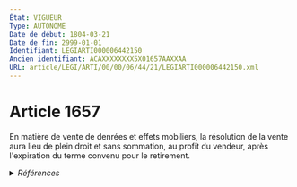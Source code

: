 ```yaml
---
État: VIGUEUR
Type: AUTONOME
Date de début: 1804-03-21
Date de fin: 2999-01-01
Identifiant: LEGIARTI000006442150
Ancien identifiant: ACAXXXXXXXX5X01657AAXXAA
URL: article/LEGI/ARTI/00/00/06/44/21/LEGIARTI000006442150.xml
---
```


<h1>Article 1657</h1>

En matière de vente de denrées et effets mobiliers, la résolution de la vente
aura lieu de plein droit et sans sommation, au profit du vendeur, après
l'expiration du terme convenu pour le retirement.


<details>
  <summary><em>Références</em></summary>

  <h2>Références faites par l'article</h2>
  
  <ul>
    <li>
      CODIFICATION source Loi 1804-03-06
    </li>
    <li>
      CREATION source Loi 1804-03-06 promulguée le 16 mars 1804
    </li>
  </ul>
</details>

